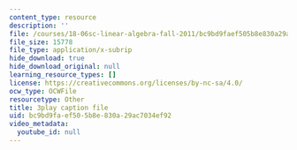 ```yaml
---
content_type: resource
description: ''
file: /courses/18-06sc-linear-algebra-fall-2011/bc9bd9faef505b8e830a29ac7034ef92_My5w4MXWBew.vtt
file_size: 15778
file_type: application/x-subrip
hide_download: true
hide_download_original: null
learning_resource_types: []
license: https://creativecommons.org/licenses/by-nc-sa/4.0/
ocw_type: OCWFile
resourcetype: Other
title: 3play caption file
uid: bc9bd9fa-ef50-5b8e-830a-29ac7034ef92
video_metadata:
  youtube_id: null
---
```


